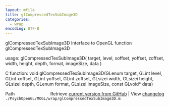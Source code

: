 ```yaml
---
layout: mfile
title: glCompressedTexSubImage3D
categories:
  - wrap
encoding: UTF-8
---
```


glCompressedTexSubImage3D  Interface to OpenGL function glCompressedTexSubImage3D

usage:  glCompressedTexSubImage3D( target, level, xoffset, yoffset, zoffset, width, height, depth, format, imageSize, data )

C function:  void glCompressedTexSubImage3D(GLenum target, GLint level, GLint xoffset, GLint yoffset, GLint zoffset, GLsizei width, GLsizei height, GLsizei depth, GLenum format, GLsizei imageSize, const GLvoid\* data)


<div class="code_header" style="text-align:right;">
  <span style="float:left;">Path&nbsp;&nbsp;</span> <span class="counter">Retrieve <a href=
  "https://raw.github.com/Psychtoolbox-3/Psychtoolbox-3/beta/./PsychOpenGL/MOGL/wrap/glCompressedTexSubImage3D.m">current version from GitHub</a> | View <a href=
  "https://github.com/Psychtoolbox-3/Psychtoolbox-3/commits/beta/./PsychOpenGL/MOGL/wrap/glCompressedTexSubImage3D.m">changelog</a></span>
</div>
<div class="code">
  <code>./PsychOpenGL/MOGL/wrap/glCompressedTexSubImage3D.m</code>
</div>
